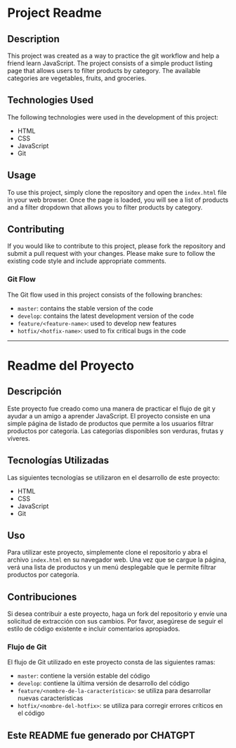 # Project Readme

## Description

This project was created as a way to practice the git workflow and help a friend learn JavaScript. The project consists of a simple product listing page that allows users to filter products by category. The available categories are vegetables, fruits, and groceries.

## Technologies Used

The following technologies were used in the development of this project:

- HTML
- CSS
- JavaScript
- Git

## Usage

To use this project, simply clone the repository and open the `index.html` file in your web browser. Once the page is loaded, you will see a list of products and a filter dropdown that allows you to filter products by category.

## Contributing

If you would like to contribute to this project, please fork the repository and submit a pull request with your changes. Please make sure to follow the existing code style and include appropriate comments.

### Git Flow

The Git flow used in this project consists of the following branches:

- `master`: contains the stable version of the code
- `develop`: contains the latest development version of the code
- `feature/<feature-name>`: used to develop new features
- `hotfix/<hotfix-name>`: used to fix critical bugs in the code

---

# Readme del Proyecto

## Descripción

Este proyecto fue creado como una manera de practicar el flujo de git y ayudar a un amigo a aprender JavaScript. El proyecto consiste en una simple página de listado de productos que permite a los usuarios filtrar productos por categoría. Las categorías disponibles son verduras, frutas y víveres.

## Tecnologías Utilizadas

Las siguientes tecnologías se utilizaron en el desarrollo de este proyecto:

- HTML
- CSS
- JavaScript
- Git

## Uso

Para utilizar este proyecto, simplemente clone el repositorio y abra el archivo `index.html` en su navegador web. Una vez que se cargue la página, verá una lista de productos y un menú desplegable que le permite filtrar productos por categoría.

## Contribuciones

Si desea contribuir a este proyecto, haga un fork del repositorio y envíe una solicitud de extracción con sus cambios. Por favor, asegúrese de seguir el estilo de código existente e incluir comentarios apropiados.

### Flujo de Git

El flujo de Git utilizado en este proyecto consta de las siguientes ramas:

- `master`: contiene la versión estable del código
- `develop`: contiene la última versión de desarrollo del código
- `feature/<nombre-de-la-característica>`: se utiliza para desarrollar nuevas características
- `hotfix/<nombre-del-hotfix>`: se utiliza para corregir errores críticos en el código

## Este README fue generado por CHATGPT
